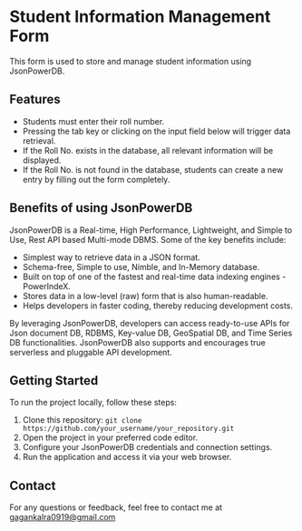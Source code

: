 # Student Information Management Form
This form is used to store and manage student information using JsonPowerDB.

## Features

- Students must enter their roll number.
- Pressing the tab key or clicking on the input field below will trigger data retrieval.
- If the Roll No. exists in the database, all relevant information will be displayed.
- If the Roll No. is not found in the database, students can create a new entry by filling out the form completely.

## Benefits of using JsonPowerDB

JsonPowerDB is a Real-time, High Performance, Lightweight, and Simple to Use, Rest API based Multi-mode DBMS. Some of the key benefits include:

- Simplest way to retrieve data in a JSON format.
- Schema-free, Simple to use, Nimble, and In-Memory database.
- Built on top of one of the fastest and real-time data indexing engines - PowerIndeX.
- Stores data in a low-level (raw) form that is also human-readable.
- Helps developers in faster coding, thereby reducing development costs.

By leveraging JsonPowerDB, developers can access ready-to-use APIs for Json document DB, RDBMS, Key-value DB, GeoSpatial DB, and Time Series DB functionalities. JsonPowerDB also supports and encourages true serverless and pluggable API development.

## Getting Started

To run the project locally, follow these steps:

1. Clone this repository: `git clone https://github.com/your_username/your_repository.git`
2. Open the project in your preferred code editor.
3. Configure your JsonPowerDB credentials and connection settings.
4. Run the application and access it via your web browser.

## Contact

For any questions or feedback, feel free to contact me at gagankalra0919@gmail.com

